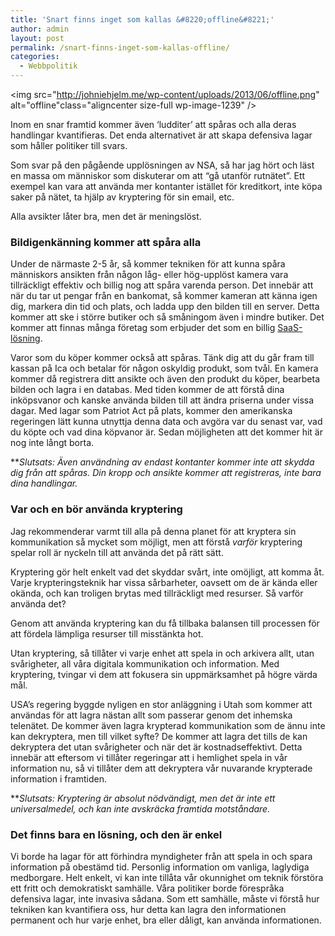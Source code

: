 ```yaml
---
title: 'Snart finns inget som kallas &#8220;offline&#8221;'
author: admin
layout: post
permalink: /snart-finns-inget-som-kallas-offline/
categories:
  - Webbpolitik
---
```

<img src="http://johniehjelm.me/wp-content/uploads/2013/06/offline.png" alt="offline"class="aligncenter size-full wp-image-1239" /> 

<p class="intro">
  Inom en snar framtid kommer även &#8216;ludditer&#8217; att spåras och alla deras handlingar kvantifieras. Det enda alternativet är att skapa defensiva lagar som håller politiker till svars.
</p>

Som svar på den pågående upplösningen av NSA, så har jag hört och läst en massa om människor som diskuterar om att &#8220;gå utanför rutnätet&#8221;. Ett exempel kan vara att använda mer kontanter istället för kreditkort, inte köpa saker på nätet, ta hjälp av kryptering för sin email, etc.

Alla avsikter låter bra, men det är meningslöst.

### Bildigenkänning kommer att spåra alla

Under de närmaste 2-5 år, så kommer tekniken för att kunna spåra människors ansikten från någon låg- eller hög-upplöst kamera vara tillräckligt effektiv och billig nog att spåra varenda person. Det innebär att när du tar ut pengar från en bankomat, så kommer kameran att känna igen dig, markera din tid och plats, och ladda upp den bilden till en server. Detta kommer att ske i större butiker och så småningom även i mindre butiker. Det kommer att finnas många företag som erbjuder det som en billig [SaaS-lösning][1].

Varor som du köper kommer också att spåras. Tänk dig att du går fram till kassan på Ica och betalar för någon oskyldig produkt, som tvål. En kamera kommer då registrera ditt ansikte och även den produkt du köper, bearbeta bilden och lagra i en databas. Med tiden kommer de att förstå dina inköpsvanor och kanske använda bilden till att ändra priserna under vissa dagar. Med lagar som Patriot Act på plats, kommer den amerikanska regeringen lätt kunna utnyttja denna data och avgöra var du senast var, vad du köpte och vad dina köpvanor är. Sedan möjligheten att det kommer hit är nog inte långt borta.

***Slutsats: *Även användning av endast kontanter kommer inte att skydda dig från att spåras. Din kropp och ansikte kommer att registreras, inte bara dina handlingar.**

### Var och en bör använda kryptering

Jag rekommenderar varmt till alla på denna planet för att kryptera sin kommunikation så mycket som möjligt, men att förstå *varför* kryptering spelar roll är nyckeln till att använda det på rätt sätt.

Kryptering gör helt enkelt vad det skyddar svårt, inte omöjligt, att komma åt. Varje krypteringsteknik har vissa sårbarheter, oavsett om de är kända eller okända, och kan troligen brytas med tillräckligt med resurser. Så varför använda det?

Genom att använda kryptering kan du få tillbaka balansen till processen för att fördela lämpliga resurser till misstänkta hot.

Utan kryptering, så tillåter vi varje enhet att spela in och arkivera allt, utan svårigheter, all våra digitala kommunikation och information. Med kryptering, tvingar vi dem att fokusera sin uppmärksamhet på högre värda mål.

USA&#8217;s regering byggde nyligen en stor anläggning i Utah som kommer att användas för att lagra nästan allt som passerar genom det inhemska telenätet. De kommer även lagra krypterad kommunikation som de ännu inte kan dekryptera, men till vilket syfte? De kommer att lagra det tills de kan dekryptera det utan svårigheter och när det är kostnadseffektivt. Detta innebär att eftersom vi tillåter regeringar att i hemlighet spela in vår information nu, så vi tillåter dem att dekryptera vår nuvarande krypterade information i framtiden.

***Slutsats: *Kryptering är absolut nödvändigt, men det är inte ett universalmedel, och kan inte avskräcka framtida motståndare.**

### Det finns bara en lösning, och den är enkel

Vi borde ha lagar för att förhindra myndigheter från att spela in och spara information på obestämd tid. Personlig information om vanliga, laglydiga medborgare. Helt enkelt, vi kan inte tillåta vår okunnighet om teknik förstöra ett fritt och demokratiskt samhälle. Våra politiker borde förespråka defensiva lagar, inte invasiva sådana. Som ett samhälle, måste vi förstå hur tekniken kan kvantifiera oss, hur detta kan lagra den informationen permanent och hur varje enhet, bra eller dåligt, kan använda informationen.

 [1]: http://en.wikipedia.org/wiki/Software_as_a_service